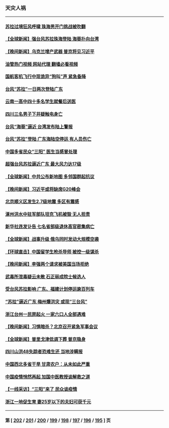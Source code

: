### 天灾人祸
---
#### [苏拉过境狂风呼啸 珠海男开门挑战被吹翻](../../pages/ncid280/n14065845.md?09030045) 
#### [【全球新闻】强台风苏拉珠海登陆 海葵扑向台湾](../../pages/ncid280/n14065849.md?09030045) 
#### [【晚间新闻】乌克兰增产武器 普京将见习近平](../../pages/ncid280/n14065848.md?09030045) 
#### [油管热门视频 网站代理 翻墙必看视频](http://138.2.39.72:81/youtube.html?epic-marker?09030045)
#### [国航客机飞行中现诡异“狗叫”声 紧急备降](../../pages/ncid280/n14065808.md?09030045) 
#### [台风“苏拉”一日两次登陆广东](../../pages/ncid280/n14065788.md?09030045) 
#### [云南一高中四十多名学生就餐后送医](../../pages/ncid280/n14065783.md?09030045) 
#### [四川三名男子下井疑触电身亡](../../pages/ncid280/n14065748.md?09030045) 
#### [台风“海葵”逼近 台湾发布陆上警报](../../pages/ncid280/n14065635.md?09030045) 
#### [台风“苏拉”登陆 广东海陆空停运 有人员伤亡](../../pages/ncid280/n14065653.md?09030045) 
#### [中国多省民众“三阳” 医生当感冒处理](../../pages/ncid280/n14065276.md?09030045) 
#### [超强台风苏拉逼近广东 最大风力达17级](../../pages/ncid280/n14065205.md?09030045) 
#### [【全球新闻】中共公布新地图 多邻国群起抗议](../../pages/ncid280/n14065190.md?09030045) 
#### [【晚间新闻】习近平或将缺席G20峰会](../../pages/ncid280/n14065191.md?09030045) 
#### [北京顺义区发生2.7级地震 多区有震感](../../pages/ncid280/n14065153.md?09030045) 
#### [涿州洪水中驻军部队坦克飞机被毁 无人担责](../../pages/ncid280/n14064949.md?09030045) 
#### [新华社连发讣告 七名省部级退休高官密集病亡](../../pages/ncid280/n14064842.md?09030045) 
#### [【全球新闻】战事升级 俄乌同时发动大规模空袭](../../pages/ncid280/n14064551.md?09030045) 
#### [【环球直击】中国留学生枪杀导师 被控一级谋杀](../../pages/ncid280/n14064214.md?09030045) 
#### [【晚间新闻】李强两个请求被美国当场拒绝](../../pages/ncid280/n14064181.md?09030045) 
#### [武毒所泄毒疑云未散 石正丽成院士候选人](../../pages/ncid280/n14064505.md?09030045) 
#### [受台风苏拉影响 广东、福建计划停运逾百列车](../../pages/ncid280/n14064356.md?09030045) 
#### [“苏拉”逼近广东 梅州爆洪灾 或现“三台风”](../../pages/ncid280/n14064035.md?09030045) 
#### [浙江台州一民房起火 一家六口人全部遇难](../../pages/ncid280/n14064008.md?09030045) 
#### [【晚间新闻】习惧暗杀？北京召开紧急军事会议](../../pages/ncid280/n14063500.md?09030045) 
#### [【全球新闻】普里戈津低调下葬 普京隐身](../../pages/ncid280/n14063924.md?09030045) 
#### [四川山洪48失踪者恐难生还 当地涉瞒报](../../pages/ncid280/n14063706.md?09030045) 
#### [中国西北多省干旱 甘肃农户：从未如此严重](../../pages/ncid280/n14063687.md?09030045) 
#### [中国疫情悄然再起 加国中医教授谈解救之道](../../pages/ncid280/n14063324.md?09030045) 
#### [【一线采访】“三阳”来了 民众谈疫情](../../pages/ncid280/n14063062.md?09030045) 
#### [浙江一地促生育 妻25岁以下的夫妇可获千元](../../pages/ncid280/n14063281.md?09030045) 

---
#### 第 [ [202](./202.md?09030045) / [201](./201.md?09030045) / [200](./200.md?09030045) / [199](./199.md?09030045) / [198](./198.md?09030045) / [197](./197.md?09030045) / [196](./196.md?09030045) / [195](./195.md?09030045) ] 页

